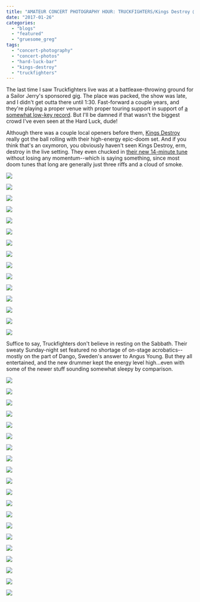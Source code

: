 ```yaml
---
title: "AMATEUR CONCERT PHOTOGRAPHY HOUR: TRUCKFIGHTERS/Kings Destroy @ Hard Luck Bar, January 22, 2017"
date: "2017-01-26"
categories: 
  - "blogs"
  - "featured"
  - "gruesome_greg"
tags: 
  - "concert-photography"
  - "concert-photos"
  - "hard-luck-bar"
  - "kings-destroy"
  - "truckfighters"
---
```


The last time I saw Truckfighters live was at a battleaxe-throwing ground for a Sailor Jerry's sponsored gig. The place was packed, the show was late, and I didn't get outta there until 1:30. Fast-forward a couple years, and they're playing a proper venue with proper touring support in support of [a somewhat low-key record](https://hellbound.ca/2016/09/truckfighters-v/). But I'll be damned if that wasn't the biggest crowd I've even seen at the Hard Luck, dude!

Although there was a couple local openers before them, [Kings Destroy](http://www.kingsdestroy.com/) really got the ball rolling with their high-energy epic-doom set. And if you think that's an oxymoron, you obviously haven't seen Kings Destroy, erm, destroy in the live setting. They even chucked in [their new 14-minute tune](https://hellbound.ca/2017/01/kings-destroy-none/) without losing any momentum--which is saying something, since most doom tunes that long are generally just three riffs and a cloud of smoke.

[![](https://hellbound.ca/wp-content/uploads/2017/01/IMG_7481-1024x768.jpg)](https://hellbound.ca/wp-content/uploads/2017/01/IMG_7481.jpg)

[![](https://hellbound.ca/wp-content/uploads/2017/01/IMG_7483.jpg)](https://hellbound.ca/wp-content/uploads/2017/01/IMG_7483.jpg)

[![](https://hellbound.ca/wp-content/uploads/2017/01/IMG_7485.jpg)](https://hellbound.ca/wp-content/uploads/2017/01/IMG_7485.jpg)

[![](https://hellbound.ca/wp-content/uploads/2017/01/IMG_7488-1024x768.jpg)](https://hellbound.ca/wp-content/uploads/2017/01/IMG_7488.jpg)

[![](https://hellbound.ca/wp-content/uploads/2017/01/IMG_7491.jpg)](https://hellbound.ca/wp-content/uploads/2017/01/IMG_7491.jpg)

[![](https://hellbound.ca/wp-content/uploads/2017/01/IMG_7492.jpg)](https://hellbound.ca/wp-content/uploads/2017/01/IMG_7492.jpg)

[![](https://hellbound.ca/wp-content/uploads/2017/01/IMG_7493.jpg)](https://hellbound.ca/wp-content/uploads/2017/01/IMG_7493.jpg)

[![](https://hellbound.ca/wp-content/uploads/2017/01/IMG_7495.jpg)](https://hellbound.ca/wp-content/uploads/2017/01/IMG_7495.jpg)

[![](https://hellbound.ca/wp-content/uploads/2017/01/IMG_7497.jpg)](https://hellbound.ca/wp-content/uploads/2017/01/IMG_7497.jpg)

[![](https://hellbound.ca/wp-content/uploads/2017/01/IMG_7500.jpg)](https://hellbound.ca/wp-content/uploads/2017/01/IMG_7500.jpg)

[![](https://hellbound.ca/wp-content/uploads/2017/01/IMG_7501.jpg)](https://hellbound.ca/wp-content/uploads/2017/01/IMG_7501.jpg)

[![](https://hellbound.ca/wp-content/uploads/2017/01/IMG_7502.jpg)](https://hellbound.ca/wp-content/uploads/2017/01/IMG_7502.jpg)

[![](https://hellbound.ca/wp-content/uploads/2017/01/IMG_7505-1024x768.jpg)](https://hellbound.ca/wp-content/uploads/2017/01/IMG_7505.jpg)

[![](https://hellbound.ca/wp-content/uploads/2017/01/IMG_7507-1024x768.jpg)](https://hellbound.ca/wp-content/uploads/2017/01/IMG_7507.jpg)

[![](https://hellbound.ca/wp-content/uploads/2017/01/IMG_7511-1024x768.jpg)](https://hellbound.ca/wp-content/uploads/2017/01/IMG_7511.jpg)

Suffice to say, Truckfighters don't believe in resting on the Sabbath. Their sweaty Sunday-night set featured no shortage of on-stage acrobatics--mostly on the part of Dango, Sweden's answer to Angus Young. But they all entertained, and the new drummer kept the energy level high...even with some of the newer stuff sounding somewhat sleepy by comparison.

[![](https://hellbound.ca/wp-content/uploads/2017/01/IMG_7515.jpg)](https://hellbound.ca/wp-content/uploads/2017/01/IMG_7515.jpg)

[![](https://hellbound.ca/wp-content/uploads/2017/01/IMG_7516.jpg)](https://hellbound.ca/wp-content/uploads/2017/01/IMG_7516.jpg)

[![](https://hellbound.ca/wp-content/uploads/2017/01/IMG_7518.jpg)](https://hellbound.ca/wp-content/uploads/2017/01/IMG_7518.jpg)

[![](https://hellbound.ca/wp-content/uploads/2017/01/IMG_7520.jpg)](https://hellbound.ca/wp-content/uploads/2017/01/IMG_7520.jpg)

[![](https://hellbound.ca/wp-content/uploads/2017/01/IMG_7521.jpg)](https://hellbound.ca/wp-content/uploads/2017/01/IMG_7521.jpg)

[![](https://hellbound.ca/wp-content/uploads/2017/01/IMG_7523-1024x768.jpg)](https://hellbound.ca/wp-content/uploads/2017/01/IMG_7523.jpg)

[![](https://hellbound.ca/wp-content/uploads/2017/01/IMG_7526.jpg)](https://hellbound.ca/wp-content/uploads/2017/01/IMG_7526.jpg)

[![](https://hellbound.ca/wp-content/uploads/2017/01/IMG_7528.jpg)](https://hellbound.ca/wp-content/uploads/2017/01/IMG_7528.jpg)

[![](https://hellbound.ca/wp-content/uploads/2017/01/IMG_7530.jpg)](https://hellbound.ca/wp-content/uploads/2017/01/IMG_7530.jpg)

[![](https://hellbound.ca/wp-content/uploads/2017/01/IMG_7533.jpg)](https://hellbound.ca/wp-content/uploads/2017/01/IMG_7533.jpg)

[![](https://hellbound.ca/wp-content/uploads/2017/01/IMG_7535.jpg)](https://hellbound.ca/wp-content/uploads/2017/01/IMG_7535.jpg)

[![](https://hellbound.ca/wp-content/uploads/2017/01/IMG_7538-1024x768.jpg)](https://hellbound.ca/wp-content/uploads/2017/01/IMG_7538.jpg)

[![](https://hellbound.ca/wp-content/uploads/2017/01/IMG_7542.jpg)](https://hellbound.ca/wp-content/uploads/2017/01/IMG_7542.jpg)

[![](https://hellbound.ca/wp-content/uploads/2017/01/IMG_7543.jpg)](https://hellbound.ca/wp-content/uploads/2017/01/IMG_7543.jpg)

[![](https://hellbound.ca/wp-content/uploads/2017/01/IMG_7546-1024x768.jpg)](https://hellbound.ca/wp-content/uploads/2017/01/IMG_7546.jpg)

[![](https://hellbound.ca/wp-content/uploads/2017/01/IMG_7549-1024x768.jpg)](https://hellbound.ca/wp-content/uploads/2017/01/IMG_7549.jpg)

[![](https://hellbound.ca/wp-content/uploads/2017/01/IMG_7550-1024x768.jpg)](https://hellbound.ca/wp-content/uploads/2017/01/IMG_7550.jpg)

[![](https://hellbound.ca/wp-content/uploads/2017/01/IMG_7551-1024x768.jpg)](https://hellbound.ca/wp-content/uploads/2017/01/IMG_7551.jpg)

[![](https://hellbound.ca/wp-content/uploads/2017/01/IMG_7553.jpg)](https://hellbound.ca/wp-content/uploads/2017/01/IMG_7553.jpg)

[![](https://hellbound.ca/wp-content/uploads/2017/01/IMG_7554.jpg)](https://hellbound.ca/wp-content/uploads/2017/01/IMG_7554.jpg)
